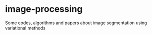 # image-processing

Some codes, algorithms and papers about image segmentation using variational methods
